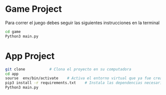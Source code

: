 # Game Project
Para correr el juego debes seguir las siguientes instrucciones en la terminal 

```sh
cd game
Python3 main.py
```

# App Project

```sh
git clone           # Clona el proyecto en su computadora
cd app
sourse  env/bin/activate    # Activa el entorno virtual que ya fue creado
pip3 install -r requirements.txt    # Instala las dependencias necesarias
Python3 main.py
```